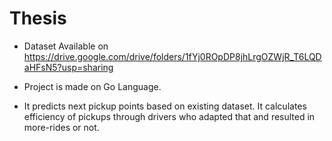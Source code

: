 # Thesis

- Dataset Available on https://drive.google.com/drive/folders/1fYj0ROpDP8jhLrgOZWjR_T6LQDaHFsN5?usp=sharing

- Project is made on Go Language.

- It predicts next pickup points based on existing dataset. It calculates efficiency of pickups through drivers who adapted that and resulted in more-rides or not.
